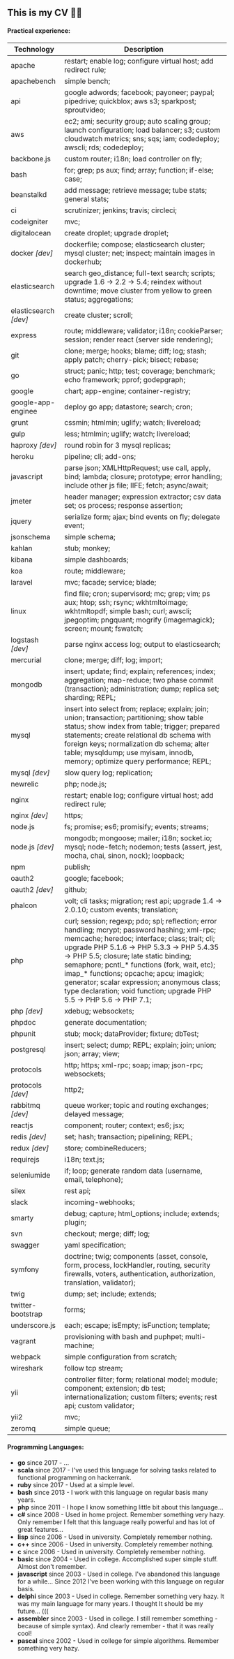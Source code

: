 This is my CV 🙈😬
-

#### Practical experience:

| Technology            | Description                                                     |
|-----------------------|-----------------------------------------------------------------|
| apache                | restart; enable log; configure virtual host; add redirect rule; |
| apachebench           | simple bench; |
| api                   | google adwords; facebook; payoneer; paypal; pipedrive; quickblox; aws s3; sparkpost; sproutvideo; |
| aws                   | ec2; ami; security group; auto scaling group; launch configuration; load balancer; s3; custom cloudwatch metrics; sns; sqs; iam; codedeploy; awscli; rds; codedeploy; |
| backbone.js           | custom router; i18n; load controller on fly; |
| bash                  | for; grep; ps aux; find; array; function; if-else; case; |
| beanstalkd            | add message; retrieve message; tube stats; general stats; |
| ci                    | scrutinizer; jenkins; travis; circleci; |
| codeigniter           | mvc; |
| digitalocean          | create droplet; upgrade droplet; |
| docker *[dev]*        | dockerfile; compose; elasticsearch cluster; mysql cluster; net; inspect; maintain images in dockerhub; |
| elasticsearch         | search geo_distance; full-text search; scripts; upgrade 1.6 → 2.2 → 5.4; reindex without downtime; move cluster from yellow to green status; aggregations; |
| elasticsearch *[dev]* | create cluster; scroll; |
| express               | route; middleware; validator; i18n; cookieParser; session; render react (server side rendering); |
| git                   | clone; merge; hooks; blame; diff; log; stash; apply patch; cherry-pick; bisect; rebase; |
| go                    | struct; panic; http; test; coverage; benchmark; echo framework; pprof; godepgraph; |
| google                | chart; app-engine; container-registry; |
| google-app-enginee    | deploy go app; datastore; search; cron; |
| grunt                 | cssmin; htmlmin; uglify; watch; livereload; |
| gulp                  | less; htmlmin; uglify; watch; livereload; |
| haproxy *[dev]*       | round robin for 3 mysql replicas; |
| heroku                | pipeline; cli; add-ons; |
| javascript            | parse json; XMLHttpRequest; use call, apply, bind; lambda; closure; prototype; error handling; include other js file; IIFE; fetch; async/await; |
| jmeter                | header manager; expression extractor; csv data set; os process; response assertion; |
| jquery                | serialize form; ajax; bind events on fly; delegate event; |
| jsonschema            | simple schema; |
| kahlan                | stub; monkey; |
| kibana                | simple dashboards; |
| koa                   | route; middleware; |
| laravel               | mvc; facade; service; blade; |
| linux                 | find file; cron; supervisord; mc; grep; vim; ps aux; htop; ssh; rsync; wkhtmltoimage; wkhtmltopdf; simple bash; curl; awscli; jpegoptim; pngquant; mogrify (imagemagick); screen; mount; fswatch; |
| logstash *[dev]*      | parse nginx access log; output to elasticsearch; |
| mercurial             | clone; merge; diff; log; import; |
| mongodb               | insert; update; find; explain; references; index; aggregation; map-reduce; two phase commit (transaction); administration; dump; replica set; sharding; REPL; |
| mysql                 | insert into select from; replace; explain; join; union; transaction; partitioning; show table status; show index from table; trigger; prepared statements; create relational db schema with foreign keys; normalization db schema; alter table; mysqldump; use myisam, innodb, memory; optimize query performance; REPL; |
| mysql *[dev]*         | slow query log; replication; |
| newrelic              | php; node.js; |
| nginx                 | restart; enable log; configure virtual host; add redirect rule; |
| nginx *[dev]*         | https; |
| node.js               | fs; promise; es6; promisify; events; streams; |
| node.js *[dev]*       | mongodb; mongoose; mailer; i18n; socket.io; mysql; node-fetch; nodemon; tests (assert, jest, mocha, chai, sinon, nock); loopback; |
| npm                   | publish; |
| oauth2                | google; facebook; |
| oauth2 *[dev]*        | github; |
| phalcon               | volt; cli tasks; migration; rest api; upgrade 1.4 → 2.0.10; custom events; translation; |
| php                   | curl; session; regexp; pdo; spl; reflection; error handling; mcrypt; password hashing; xml-rpc; memcache; heredoc; interface; class; trait; cli; upgrade PHP 5.1.6 → PHP 5.3.3 → PHP 5.4.35 → PHP 5.5; closure; late static binding; semaphore; pcntl_* functions (fork, wait, etc); imap_* functions; opcache; apcu; imagick; generator; scalar expression; anonymous class; type declaration; void function; upgrade PHP 5.5 → PHP 5.6 → PHP 7.1;|
| php *[dev]*           | xdebug; websockets; |
| phpdoc                | generate documentation; |
| phpunit               | stub; mock; dataProvider; fixture; dbTest; |
| postgresql            | insert; select; dump; REPL; explain; join; union; json; array; view; |
| protocols             | http; https; xml-rpc; soap; imap; json-rpc; websockets; |
| protocols *[dev]*     | http2; |
| rabbitmq *[dev]*      | queue worker; topic and routing exchanges; delayed message; |
| reactjs               | component; router; context; es6; jsx; |
| redis *[dev]*         | set; hash; transaction; pipelining; REPL; |
| redux *[dev]*         | store; combineReducers; |
| requirejs             | i18n; text.js; |
| seleniumide           | if; loop; generate random data (username, email, telephone); |
| silex                 | rest api; |
| slack                 | incoming-webhooks; |
| smarty                | debug; capture; html_options; include; extends; plugin; |
| svn                   | checkout; merge; diff; log; |
| swagger               | yaml specification; |
| symfony               | doctrine; twig; components (asset, console, form, process, lockHandler, routing, security firewalls, voters, authentication, authorization, translation, validator); |
| twig                  | dump; set; include; extends; |
| twitter-bootstrap     | forms; |
| underscore.js         | each; escape; isEmpty; isFunction; template; |
| vagrant               | provisioning with bash and puphpet; multi-machine; |
| webpack               | simple configuration from scratch; |
| wireshark             | follow tcp stream; |
| yii                   | controller filter; form; relational model; module; component; extension; db test; internationalization; custom filters; events; rest api; custom validator; |
| yii2                  | mvc; |
| zeromq                | simple queue; |

#### Programming Languages:

* **go**         since 2017 - ...
* **scala**      since 2017 - I've used this language for solving tasks related to functional programming on hackerrank.
* **ruby**       since 2017 - Used at a simple level.
* **bash**       since 2013 - I work with this language on regular basis many years.
* **php**        since 2011 - I hope I know something little bit about this language...
* **c#**         since 2008 - Used in home project. Remember something very hazy. Only remember I felt that this language really powerful and has lot of great features...
* **lisp**       since 2006 - Used in university. Completely remember nothing.
* **c++**        since 2006 - Used in university. Completely remember nothing.
* **c**          since 2006 - Used in university. Completely remember nothing.
* **basic**      since 2004 - Used in college. Accomplished super simple stuff. Almost don't remember.
* **javascript** since 2003 - Used in college. I've abandoned this language for a while... Since 2012 I've been working with this language on regular basis.
* **delphi**     since 2003 - Used in college. Remember something very hazy. It was my main language for many years. I thought It should be my future... (((
* **assembler**  since 2003 - Used in college. I still remember something - because of simple syntax). And clearly remember - that it was really cool!
* **pascal**     since 2002 - Used in college for simple algorithms. Remember something very hazy.
